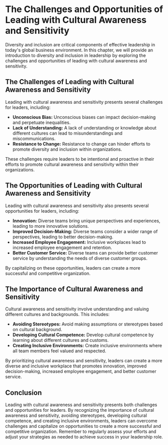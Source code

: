 The Challenges and Opportunities of Leading with Cultural Awareness and Sensitivity
=====================================================================================================================================================

Diversity and inclusion are critical components of effective leadership in today's global business environment. In this chapter, we will provide an introduction to diversity and inclusion in leadership by exploring the challenges and opportunities of leading with cultural awareness and sensitivity.

The Challenges of Leading with Cultural Awareness and Sensitivity
-----------------------------------------------------------------

Leading with cultural awareness and sensitivity presents several challenges for leaders, including:

* **Unconscious Bias:** Unconscious biases can impact decision-making and perpetuate inequalities.
* **Lack of Understanding:** A lack of understanding or knowledge about different cultures can lead to misunderstandings and miscommunications.
* **Resistance to Change:** Resistance to change can hinder efforts to promote diversity and inclusion within organizations.

These challenges require leaders to be intentional and proactive in their efforts to promote cultural awareness and sensitivity within their organizations.

The Opportunities of Leading with Cultural Awareness and Sensitivity
--------------------------------------------------------------------

Leading with cultural awareness and sensitivity also presents several opportunities for leaders, including:

* **Innovation:** Diverse teams bring unique perspectives and experiences, leading to more innovative solutions.
* **Improved Decision-Making:** Diverse teams consider a wider range of perspectives, leading to better decision-making.
* **Increased Employee Engagement:** Inclusive workplaces lead to increased employee engagement and retention.
* **Better Customer Service:** Diverse teams can provide better customer service by understanding the needs of diverse customer groups.

By capitalizing on these opportunities, leaders can create a more successful and competitive organization.

The Importance of Cultural Awareness and Sensitivity
----------------------------------------------------

Cultural awareness and sensitivity involve understanding and valuing different cultures and backgrounds. This includes:

* **Avoiding Stereotypes:** Avoid making assumptions or stereotypes based on cultural background.
* **Developing Cultural Competence:** Develop cultural competence by learning about different cultures and customs.
* **Creating Inclusive Environments:** Create inclusive environments where all team members feel valued and respected.

By prioritizing cultural awareness and sensitivity, leaders can create a more diverse and inclusive workplace that promotes innovation, improved decision-making, increased employee engagement, and better customer service.

Conclusion
----------

Leading with cultural awareness and sensitivity presents both challenges and opportunities for leaders. By recognizing the importance of cultural awareness and sensitivity, avoiding stereotypes, developing cultural competence, and creating inclusive environments, leaders can overcome challenges and capitalize on opportunities to create a more successful and competitive organization. Remember to regularly assess your efforts and adjust your strategies as needed to achieve success in your leadership role.
